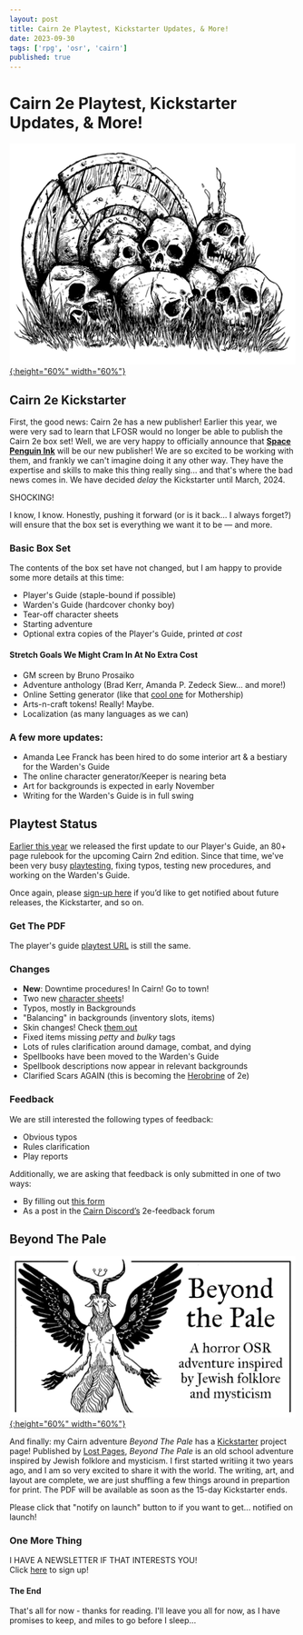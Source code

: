 ```yaml
---
layout: post
title: Cairn 2e Playtest, Kickstarter Updates, & More!
date: 2023-09-30
tags: ['rpg', 'osr', 'cairn']
published: true
---
```

    
# Cairn 2e Playtest, Kickstarter Updates, & More!

[![Alt text](/img/cairn/skulls.png "Click to make bigger"){:height="60%" width="60%"}](/img/cairn/skulls.png)

## Cairn 2e Kickstarter

First, the good news: Cairn 2e has a new publisher! Earlier this year, we were very sad to learn that LFOSR would no longer be able to publish the Cairn 2e box set! Well, we are very happy to officially announce that [**Space Penguin Ink**](https://spacepenguin.ink) will be our new publisher! We are so excited to be working with them, and frankly we can't imagine doing it any other way. They have the expertise and skills to make this thing really sing... and that's where the bad news comes in. We have decided _delay_ the Kickstarter until March, 2024.

SHOCKING!

I know, I know. Honestly, pushing it forward (or is it back... I always forget?) will ensure that the box set is everything we want it to be — and more.

### Basic Box Set

The contents of the box set have not changed, but I am happy to provide some more details at this time:  
- Player's Guide (staple-bound if possible)
- Warden's Guide (hardcover chonky boy)
- Tear-off character sheets
- Starting adventure
- Optional extra copies of the Player's Guide, printed _at cost_

#### Stretch Goals We Might Cram In At No Extra Cost

- GM screen by Bruno Prosaiko
- Adventure anthology (Brad Kerr, Amanda P. Zedeck Siew... and more!)
- Online Setting generator (like that [cool one](https://anodyneprintware.com/planets/) for Mothership)
- Arts-n-craft tokens! Really! Maybe.
- Localization (as many languages as we can)

### A few more updates:

- Amanda Lee Franck has been hired to do some interior art & a bestiary for the Warden's Guide
- The online character generator/Keeper is nearing beta
- Art for backgrounds is expected in early November
- Writing for the Warden's Guide is in full swing

## Playtest Status

[Earlier this year](https://newschoolrevolution.com/2023/07/10/cairn-2e-playtest) we released the first update to our Player's Guide, an 80+ page rulebook for the upcoming Cairn 2nd edition. Since that time, we've been very busy [playtesting](https://widdershinswanderings.bearblog.dev/blog/?q=Cairn%202e%20playtest), fixing typos, testing new procedures, and working on the Warden's Guide. 

Once again, please [sign-up here](https://tinyurl.com/cairn2e-news) if you’d like to get notified about future releases, the Kickstarter, and so on.

### Get The PDF

The player's guide [playtest URL](https://tinyurl.com/cairn-2e-player) is still the same.

### Changes

- **New**: Downtime procedures! In Cairn! Go to town!
- Two new [character sheets](https://drive.google.com/drive/folders/1tvRA6CBBqJ54mJuyRbfWpAtt43I18CHe?usp=sharing)!
- Typos, mostly in Backgrounds
- "Balancing" in backgrounds (inventory slots, items)
- Skin changes! Check [them out](https://cairnrpg.com/wip/2e/character-creation/#skin)
- Fixed items missing _petty_ and _bulky_ tags
- Lots of rules clarification around damage, combat, and dying
- Spellbooks have been moved to the Warden's Guide
- Spellbook descriptions now appear in relevant backgrounds
- Clarified Scars AGAIN (this is becoming the [Herobrine](https://minecraft.fandom.com/wiki/Herobrine) of 2e)

### Feedback

We are still interested the following types of feedback:
- Obvious typos
- Rules clarification
- Play reports

Additionally, we are asking that feedback is only submitted in one of two ways:  
- By filling out [this form](https://tinyurl.com/2e-feedback)
- As a post in the [Cairn Discord’s](https://discord.com/invite/K3dwaMap5X) 2e-feedback forum 

## Beyond The Pale

[![Alt text](/img/cairn/btp-ks-banner.png "Click to make bigger"){:height="60%" width="60%"}](/img/cairn/btp-ks-banner.png)

And finally: my Cairn adventure _Beyond The Pale_ has a [Kickstarter](https://www.kickstarter.com/projects/lost-pages/beyond-the-pale-a-folktale-adventure) project page! Published by [Lost Pages](https://www.lostpages.co.uk/), _Beyond The Pale_ is an old school adventure inspired by Jewish folklore and mysticism. I first started writiing it two years ago, and I am so very excited to share it with the world. The writing, art, and layout are complete, we are just shuffling a few things around in prepartion for print. The PDF will be available as soon as the 15-day Kickstarter ends. 

Please click that "notify on launch" button to if you want to get... notified on launch!

### One More Thing

I HAVE A NEWSLETTER IF THAT INTERESTS YOU!  
Click [here](https://tinyurl.com/cairn2e-news) to sign up! 

#### The End

That's all for now - thanks for reading. I'll leave you all for now, as I have promises to keep, and miles to go before I sleep...